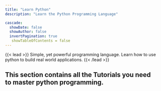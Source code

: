 ```yaml
---
title: "Learn Python"
description: "Learn the Python Programming Language"

cascade:
  showDate: false
  showAuthor: false
  invertPagination: true
   showTableOfContents = false
---
```


{{< lead >}}
Simple, yet powerful programming language. Learn how to use python to build real world applications.
{{< /lead >}}

This section contains all the Tutorials you need to master python programming.
---
